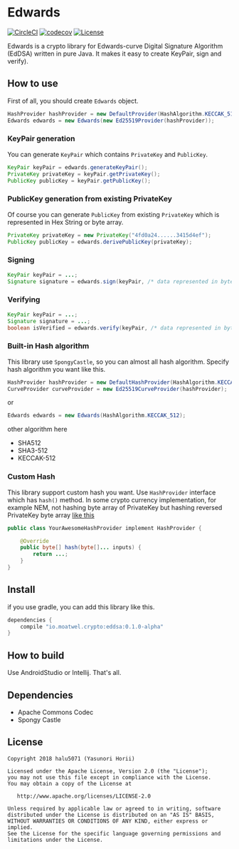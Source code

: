 # Edwards
[![CircleCI](https://circleci.com/gh/halu5071/edwards.svg?style=svg&circle-token=cbf414b02faf05868c94e788f208e115aea1650d)](https://circleci.com/gh/halu5071/edwards) [![codecov](https://codecov.io/gh/halu5071/edwards/branch/master/graph/badge.svg?token=ahNKdm6dVP)](https://codecov.io/gh/halu5071/edwards) [![License](https://img.shields.io/badge/License-Apache%202.0-blue.svg)](https://opensource.org/licenses/Apache-2.0)


Edwards is a crypto library for Edwards-curve Digital Signature Algorithm (EdDSA) written in pure Java. It makes it easy to create KeyPair, sign and verify).

## How to use

First of all, you should create `Edwards` object.

```java
HashProvider hashProvider = new DefaultProvider(HashAlgorithm.KECCAK_512);
Edwards edwards = new Edwards(new Ed25519Provider(hashProvider));
```

### KeyPair generation
You can generate `KeyPair` which contains `PrivateKey` and `PublicKey`.

```java
KeyPair keyPair = edwards.generateKeyPair();
PrivateKey privateKey = keyPair.getPrivateKey();
PublicKey publicKey = keyPair.getPublicKey();
```

### PublicKey generation from existing PrivateKey
Of course you can generate `PublicKey` from existing `PrivateKey` which is represented in Hex String or byte array.

```java
PrivateKey privateKey = new PrivateKey("4fd0a24......3415d4ef");
PublicKey publicKey = edwards.derivePublicKey(privateKey);
```

### Signing

```java
KeyPair keyPair = ...;
Signature signature = edwards.sign(keyPair, /* data represented in byte array */);
```

### Verifying

```java
KeyPair keyPair = ...;
Signature signature = ...;
boolean isVerified = edwards.verify(keyPair, /* data represented in byte array */, signature);
```

### Built-in Hash algorithm
This library use `SpongyCastle`, so you can almost all hash algorithm. Specify hash algorithm you want like this.

```java
HashProvider hashProvider = new DefaultHashProvider(HashAlgorithm.KECCAK_512);
CurveProvider curveProvider = new Ed25519CurveProvider(hashProvider);
```

or

```java
Edwards edwards = new Edwards(HashAlgorithm.KECCAK_512);
```

other algorithm here

- SHA512
- SHA3-512
- KECCAK-512

### Custom Hash
This library support custom hash you want. Use `HashProvider` interface which has `hash()` method. In some crypto currency implementation, for example NEM, not hashing byte array of PrivateKey but hashing reversed PrivateKey byte array [like this](https://github.com/NemProject/nem.core/blob/master/src/main/java/org/nem/core/crypto/ed25519/Ed25519Utils.java#L22)

```java
public class YourAwesomeHashProvider implement HashProvider {

    @Override
    public byte[] hash(byte[]... inputs) {
        return ...;
    }
}
```

## Install
if you use gradle, you can add this library like this.

```gradle
dependencies {
    compile "io.moatwel.crypto:eddsa:0.1.0-alpha"
}
```

## How to build
Use AndroidStudio or Intellij. That's all.

## Dependencies
- Apache Commons Codec
- Spongy Castle

## License

```
Copyright 2018 halu5071 (Yasunori Horii)

Licensed under the Apache License, Version 2.0 (the "License");
you may not use this file except in compliance with the License.
You may obtain a copy of the License at

   http://www.apache.org/licenses/LICENSE-2.0

Unless required by applicable law or agreed to in writing, software
distributed under the License is distributed on an "AS IS" BASIS,
WITHOUT WARRANTIES OR CONDITIONS OF ANY KIND, either express or implied.
See the License for the specific language governing permissions and
limitations under the License.
```